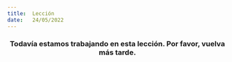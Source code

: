 ```yaml
---
title:  Lección
date:   24/05/2022
---
```


### <center>Todavía estamos trabajando en esta lección. Por favor, vuelva más tarde.</center>